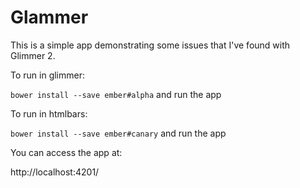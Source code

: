 # Glammer

This is a simple app demonstrating some issues that I've found with Glimmer 2.

To run in glimmer:

`bower install --save ember#alpha` and run the app

To run in htmlbars:

`bower install --save ember#canary` and run the app

You can access the app at:

http://localhost:4201/
